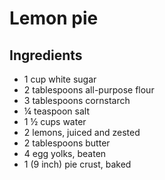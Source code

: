 # Lemon pie

## Ingredients
- 1 cup white sugar
- 2 tablespoons all-purpose flour
- 3 tablespoons cornstarch
- ¼ teaspoon salt
- 1 ½ cups water
- 2 lemons, juiced and zested
- 2 tablespoons butter
- 4 egg yolks, beaten
- 1 (9 inch) pie crust, baked
